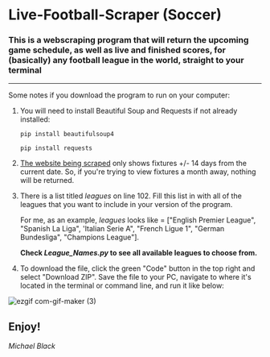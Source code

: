 # Live-Football-Scraper (Soccer)
### This is a webscraping program that will return the upcoming game schedule, as well as live and finished scores, for (basically) any football league in the world, straight to your terminal

---
Some notes if you download the program to run on your computer:

1. You will need to install Beautiful Soup and Requests if not already installed:

    `pip install beautifulsoup4`
    
    `pip install requests`
    
2. [The website being scraped](https://www.bbc.com/sport/football/scores-fixtures) only shows fixtures +/- 14 days from the current date.  So, if you're trying to view fixtures a month away, nothing will be returned. 
    
3. There is a list titled *leagues* on line 102.  Fill this list in with all of the leagues that you want to include in your version of the program.  

    For me, as an example, *leagues* looks like = ["English Premier League", "Spanish La Liga", 'Italian Serie A", "French Ligue 1", "German Bundesliga", "Champions League"].  
    
    **Check *League_Names.py* to see all available leagues to choose from.**

4. To download the file, click the green "Code" button in the top right and select "Download ZIP".  Save the file to your PC, navigate to where it's located in the terminal or command line, and run it like below:

![ezgif com-gif-maker (3)](https://user-images.githubusercontent.com/69558085/134715220-714d270e-0dd3-453a-b216-9636508353d2.gif)

## Enjoy!
*Michael Black*

